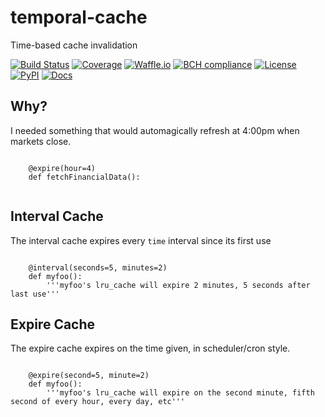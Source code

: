 # temporal-cache
Time-based cache invalidation

[![Build Status](https://travis-ci.org/timkpaine/temporal-cache.svg?branch=master)](https://travis-ci.org/timkpaine/temporal-cache)
[![Coverage](https://codecov.io/gh/timkpaine/temporal-cache/branch/master/graph/badge.svg)](https://codecov.io/gh/timkpaine/temporal-cache)
[![Waffle.io](https://badge.waffle.io/timkpaine/temporal-cache.png?label=ready&title=Ready)](https://waffle.io/timkpaine/temporal-cache?utm_source=badge)
[![BCH compliance](https://bettercodehub.com/edge/badge/timkpaine/temporal-cache?branch=master)](https://bettercodehub.com/)
[![License](https://img.shields.io/github/license/timkpaine/temporal-cache.svg)](https://pypi.python.org/pypi/temporal-cache/)
[![PyPI](https://img.shields.io/pypi/v/temporal-cache.svg)](https://pypi.python.org/pypi/temporal-cache/)
[![Docs](https://img.shields.io/readthedocs/temporal-cache.svg)](https://temporal-cache.readthedocs.io)



## Why?
I needed something that would automagically refresh at 4:00pm when markets close.

```python3

    @expire(hour=4)
    def fetchFinancialData():
    
```

## Interval Cache
The interval cache expires every `time` interval since its first use

```python3

    @interval(seconds=5, minutes=2)
    def myfoo():
        '''myfoo's lru_cache will expire 2 minutes, 5 seconds after last use'''
```


## Expire Cache
The expire cache expires on the time given, in scheduler/cron style.

```python3

    @expire(second=5, minute=2)
    def myfoo():
        '''myfoo's lru_cache will expire on the second minute, fifth second of every hour, every day, etc'''
```


